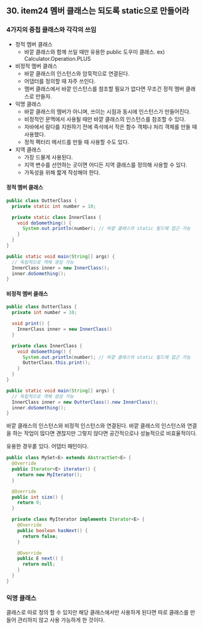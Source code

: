 ## 30. item24 멤버 클래스는 되도록 static으로 만들어라

### 4가지의 중첩 클래스와 각각의 쓰임
- 정적 멤버 클래스
  - 바깥 클래스와 함께 쓰일 때만 유용한 public 도우미 클래스. ex) Calculator.Operation.PLUS
- 비정적 멤버 클래스
  - 바깥 클래스의 인스턴스와 암묵적으로 연결된다.
  - 어댑터를 정의할 때 자주 쓰인다.
  - 멤버 클래스에서 바깥 인스턴스를 참조할 필요가 없다면 무조건 정적 멤버 클래스로 만들자.
- 익명 클래스
  - 바깥 클래스의 멤버가 아니며, 쓰이는 시점과 동시에 인스턴스가 만들어진다.
  - 비정적인 문맥에서 사용될 때만 바깥 클래스의 인스턴스를 참조할 수 있다.
  - 자바에서 람다를 지원하기 전에 즉석에서 작은 함수 객체나 처리 객체를 만들 때 사용했다.
  - 정적 팩터리 메서드를 만들 때 사용할 수도 있다.
- 지역 클래스
  - 가장 드물게 사용된다.
  - 지역 변수를 선언하는 곳이면 어디든 지역 클래스를 정의해 사용할 수 있다.
  - 가독성을 위해 짧게 작성해야 한다.
 
#### 정적 멤버 클래스
````java
public class OutterClass {
  private static int number = 10;

  private static class InnerClass {
    void doSomething() {
      System.out.println(number); // 바깥 클래스의 static 필드에 접근 가능
    }
  }
}

public static void main(String[] args) {
  // 독립적으로 객체 생성 가능
  InnerClass inner = new InnerClass();
  inner.doSomething();
}
````

#### 비정적 멤버 클래스
````java
public class OutterClass {
  private int number = 10;

  void print() {
    InnerClass inner = new InnerClass()
  }

  private class InnerClass {
    void doSomething() {
      System.out.println(number); // 바깥 클래스의 static 필드에 접근 가능
      OutterClass.this.print();
    }
  }
}

public static void main(String[] args) {
  // 독립적으로 객체 생성 가능
  InnerClass inner = new OutterClass().new InnerClass();
  inner.doSomething();
}
````
바깥 클래스의 인스턴스와 비정적 인스턴스와 연결된다.
바깥 클래스의 인스턴스와 연결을 하는 작업이 많다면 괜찮지만
그렇지 않다면 공간적으로나 성늘적으로 비효율적이다.

유용한 경우롣 있다. 어댑터 패턴이다.
````java
public class MySet<E> extends AbstractSet<E> {
  @Override
  public Iterator<E> iterator() {
    return new MyIterator();
  }

  @Override
  public int size() {
    return 0;
  }

  private class MyIterator implements Iterator<E> {
    @Override
    public boolean hasNext() {
      return false;
    }

    @Override
    public E next() {
      return null;
    }
  }
}
````

### 익명 클래스
클래스로 따로 정의 할 수 있지만 해당 클래스에서만 사용하게 된다면 
따로 클래스를 만들어 관리하지 않고 사용 가능하게 한 것이다.

